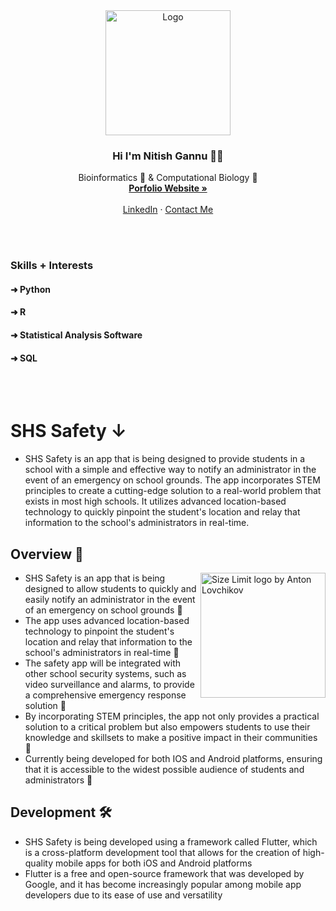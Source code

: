 
<div align="center">
  <a href="https://github.com/">
    <img src="https://user-images.githubusercontent.com/128609917/231241687-5bbddba3-ae53-4545-a088-bca9a7a68ae7.png" alt="Logo" width="200" height="auto">
  </a>  
  
  <h3 align="center">Hi I'm Nitish Gannu 👋🏽</h3>

  <p align="center">
    Bioinformatics 🧪 & Computational Biology 🧬
    <br />
    <a href="https://github.com/"><strong>Porfolio Website »</strong></a>
    <br />
    <br />
    <a href="https://github.com/">LinkedIn</a>
    ·
    <a href="https://github.com/othneildrew/">Contact Me</a>
  </p>
</div>

<br>
</br>
 
### Skills + Interests

#### ➜ Python
#### ➜ R
#### ➜ Statistical Analysis Software
#### ➜ SQL 


<br>
</br>

# SHS Safety ↓

<p align="center">

* SHS Safety is an app that is being designed to provide students in a school with a simple and effective way to notify an administrator in the event of an emergency on school grounds. The app incorporates STEM principles to create a cutting-edge solution to a real-world problem that exists in most high schools. It utilizes advanced location-based technology to quickly pinpoint the student's location and relay that information to the school's administrators in real-time. 

</p>
    
## Overview 👀 

<div>

<img src="https://user-images.githubusercontent.com/128609917/231061533-cbbdbad4-9f98-43ed-bd73-03104e5741b8.png" align="right" alt="Size Limit logo by Anton Lovchikov" width="200">

* SHS Safety is an app that is being designed to allow students to quickly and easily notify an administrator in the event of an emergency on school grounds 🏫 
* The app uses advanced location-based technology to pinpoint the student's location and relay that information to the school's administrators in real-time 📍 
* The safety app will be integrated with other school security systems, such as video surveillance and alarms, to provide a comprehensive emergency response solution 🚨 
* By incorporating STEM principles, the app not only provides a practical solution to a critical problem but also empowers students to use their knowledge and skillsets to make a positive impact in their communities 🧠 
* Currently being developed for both IOS and Android platforms, ensuring that it is accessible to the widest possible audience of students and administrators 📱 

## Development 🛠️ 

* SHS Safety is being developed using a framework called Flutter, which is a cross-platform development tool that allows for the creation of high-quality mobile apps for both iOS and Android platforms
* Flutter is a free and open-source framework that was developed by Google, and it has become increasingly popular among mobile app developers due to its ease of use and versatility 

</div>






